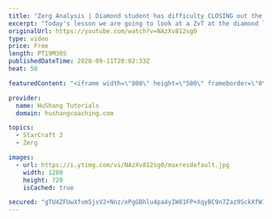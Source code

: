 ```yaml
---
title: "Zerg Analysis | Diamond student has difficulty CLOSING out the MATCH [Starcraft 2]"
excerpt: "Today's lesson we are going to look at a ZvT at the diamond level focusing on the Zerg Analysis. The zerg manages to get into a very strong position but has difficulty closing it out. Let's learn how we can approach this scenario better!  Zerg Analysis | Diamond student has difficulty CLOSING out the"
originalUrl: https://youtube.com/watch?v=NAzXv812sg0
type: video
price: Free
length: PT19M30S
publishedDateTime: 2020-09-11T20:02:33Z
heat: 50

featuredContent: "<iframe width=\"800\" height=\"500\" frameborder=\"0\" src=\"https://www.youtube.com/embed/NAzXv812sg0\" allow=\"accelerometer; autoplay; encrypted-media; gyroscope; picture-in-picture\" allowfullscreen></iframe>"

provider:
  name: HuShang Tutorials
  domain: hushangcoaching.com

topics:
  - StarCraft 2
  - Zerg

images:
  - url: https://i.ytimg.com/vi/NAzXv812sg0/maxresdefault.jpg
    width: 1280
    height: 720
    isCached: true

secured: "gTU4ZFUwXfum5jsV2+Nnz/ePgGBhlu4pa4yIW81FP+XqyBC9n7Zaz9SckXfW1t+gjpk4qNOg0LPPRZBGJuC02s5UtUyF0Tk2Al4gRTo8O6azTijDGvyj/TTzrA29g/0Wd43BYShiNCYqb2aOEfZNCDuweZJpgzhTjK7LsSnGNj+YJevZE+s+DLqKkRY/pdfuf54hLlAvgQbc3urLz0jXD9f2BJkBNJ3oX2mgPPEAt8ylskaY2ZVT+MjMH7+oswwd2Feprhvy7vT/e1Sa4QukW7r8ltyu3uSSrUY9DTCKSzU09I6oDC01e42zQW4EVDoAacNYKOPLxqy+Iv6YxhuqO3POCtUuJ1m0KT0BTgw02bEMaE3+huy3Xrp+BHKaBkIUV9WJFMUlWLz6EqiIkZQfRBb4pVNW/OZoYmku68+F4+4=;bJOa+zhE9TbInH0t8Ja4lA=="
---
```


